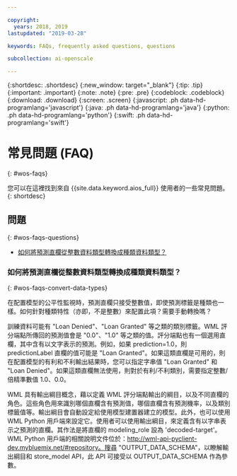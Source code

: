 ```yaml
---

copyright:
  years: 2018, 2019
lastupdated: "2019-03-28"

keywords: FAQs, frequently asked questions, questions

subcollection: ai-openscale

---
```


{:shortdesc: .shortdesc}
{:new_window: target="_blank"}
{:tip: .tip}
{:important: .important}
{:note: .note}
{:pre: .pre}
{:codeblock: .codeblock}
{:download: .download}
{:screen: .screen}
{:javascript: .ph data-hd-programlang='javascript'}
{:java: .ph data-hd-programlang='java'}
{:python: .ph data-hd-programlang='python'}
{:swift: .ph data-hd-programlang='swift'}

# 常見問題 (FAQ)
{: #wos-faqs}

您可以在這裡找到來自 {{site.data.keyword.aios_full}} 使用者的一些常見問題。
{: shortdesc}

## 問題
{: #wos-faqs-questions}

- [如何將預測直欄從整數資料類型轉換成種類資料類型？](#wos-faqs-convert-data-types)

### 如何將預測直欄從整數資料類型轉換成種類資料類型？
{: #wos-faqs-convert-data-types}

在配置模型的公平性監視時，預測直欄只接受整數值，即使預測標籤是種類也一樣。如何針對種類特性（亦即，不是整數）來配置此項？需要手動轉換嗎？ 

訓練資料可能有 "Loan Denied"、"Loan Granted" 等之類的類別標籤。WML 評分端點所傳回的預測值會是 "0.0"、"1.0" 等之類的值。評分端點也有一個選用直欄，其中含有以文字表示的預測。例如，如果 prediction=1.0，則 predictionLabel 直欄的值可能是 "Loan Granted"。如果這類直欄是可用的，則在配置模型的有利和不利輸出結果時，您可以指定字串值 "Loan Granted" 和 "Loan Denied"。如果這類直欄無法使用，則對於有利/不利類別，需要指定整數/倍精準數值 1.0、0.0。

WML 具有輸出綱目概念，藉以定義 WML 評分端點輸出的綱目，以及不同直欄的角色。這些角色用來識別哪個直欄含有預測值，哪個直欄含有預測機率，以及類別標籤值等。輸出綱目會自動設定給使用模型建置器建立的模型。此外，也可以使用 WML Python 用戶端來設定它。使用者可以使用輸出綱目，來定義含有以字串表示之預測的直欄。其作法是將直欄的 modeling_role 設為 'decoded-target'。WML Python 用戶端的相關說明文件位於：http://wml-api-pyclient-dev.mybluemix.net/#repository。搜尋 "OUTPUT_DATA_SCHEMA"，以瞭解輸出綱目和 store_model API，此 API 可接受以 OUTPUT_DATA_SCHEMA 作為參數。




